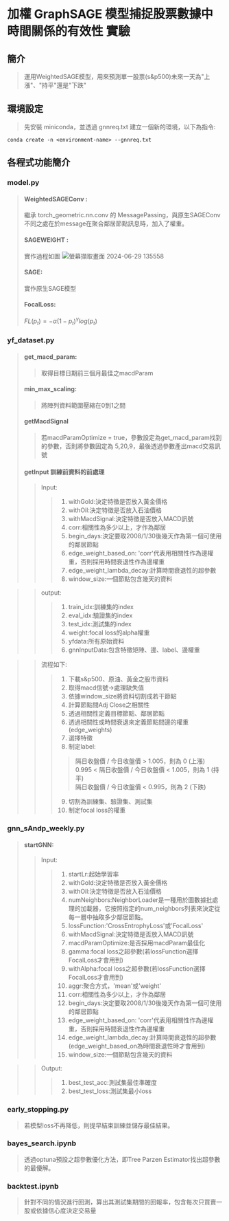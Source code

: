# 加權 GraphSAGE 模型捕捉股票數據中時間關係的有效性 實驗
## 簡介
> 運用WeightedSAGE模型，用來預測單一股票(s&p500)未來一天為"上漲"、"持平"還是"下跌"
## 環境設定
> 先安裝 miniconda，並透過 gnnreq.txt 建立一個新的環境，以下為指令:
```
conda create -n <environment-name> --gnnreq.txt
```
## 各程式功能簡介
### model.py
> #### WeightedSAGEConv :
> 繼承 torch_geometric.nn.conv 的 MessagePassing，與原生SAGEConv不同之處在於message在聚合鄰居節點訊息時，加入了權重。
> #### SAGEWEIGHT :
> 實作過程如圖
> ![螢幕擷取畫面 2024-06-29 135558](https://github.com/DauntingKo/portfolio-optimization/assets/145321309/e159c107-02b2-43ad-a808-acd8ece15f05)
> #### SAGE:
> 實作原生SAGE模型
> #### FocalLoss:
> $FL(p_t )= -α(1 -p_t )^γ  log⁡(p_t )$

### yf_dataset.py
>#### get_macd_param:
>>取得目標日期前三個月最佳之macdParam
>#### min_max_scaling:
>>將陣列資料範圍壓縮在0到1之間
>#### getMacdSignal
>>若macdParamOptimize = true，參數設定為get_macd_param找到的參數，否則將參數固定為 5,20,9，最後透過參數產出macd交易訊號
>#### getInput 訓練前資料的前處理
>>Input:
>>>1. withGold:決定特徵是否放入黃金價格
>>>2. withOil:決定特徵是否放入石油價格
>>>3. withMacdSignal:決定特徵是否放入MACD訊號
>>>4. corr:相關性為多少以上，才作為鄰居
>>>5. begin_days:決定要取2008/1/30後幾天作為第一個可使用的鄰居節點
>>>6. edge_weight_based_on: 'corr'代表用相關性作為邊權重，否則採用時間衰退性作為邊權重
>>>7. edge_weight_lambda_decay:計算時間衰退性的超參數
>>>8. window_size:一個節點包含幾天的資料

>>output:
>>>1. train_idx:訓練集的index
>>>2. eval_idx:驗證集的index
>>>3. test_idx:測試集的index
>>>4. weight:focal loss的alpha權重
>>>5. yfdata:所有原始資料
>>>6. gnnInputData:包含特徵矩陣、邊、label、邊權重

>>流程如下:
>>>1. 下載s&p500、原油、黃金之股市資料
>>>2. 取得macd信號->處理缺失值
>>>3. 依據window_size將資料切割成若干節點
>>>4. 計算節點間Adj Close之相關性
>>>5. 透過相關性定義目標節點、鄰居節點
>>>6. 透過相關性或時間衰退來定義節點間邊的權重(edge_weights)
>>>7. 選擇特徵
>>>8. 制定label:
>>>> 隔日收盤價 / 今日收盤價 > 1.005，則為 0 (上漲)          
>>>> 0.995 < 隔日收盤價 / 今日收盤價 < 1.005，則為 1 (持平)          
>>>> 隔日收盤價 / 今日收盤價 < 0.995，則為 2 (下跌)
>>>9. 切割為訓練集、驗證集、測試集
>>>10. 制定focal loss的權重

### gnn_sAndp_weekly.py
>#### startGNN:
>>Input:
>>>1. startLr:起始學習率
>>>1. withGold:決定特徵是否放入黃金價格
>>>2. withOil:決定特徵是否放入石油價格
>>>3. numNeighbors:NeighborLoader是一種用於圖數據批處理的加載器，它按照指定的num_neighbors列表來決定從每一層中抽取多少鄰居節點。
>>>4. lossFunction:'CrossEntrophyLoss'或'FocalLoss'
>>>5. withMacdSignal:決定特徵是否放入MACD訊號
>>>6. macdParamOptimize:是否採用macdParam最佳化
>>>7. gamma:focal loss之超參數(若lossFunction選擇FocalLoss才會用到)
>>>8. withAlpha:focal loss之超參數(若lossFunction選擇FocalLoss才會用到)
>>>9. aggr:聚合方式，'mean'或'weight'
>>>10. corr:相關性為多少以上，才作為鄰居
>>>11. begin_days:決定要取2008/1/30後幾天作為第一個可使用的鄰居節點
>>>12. edge_weight_based_on: 'corr'代表用相關性作為邊權重，否則採用時間衰退性作為邊權重
>>>13. edge_weight_lambda_decay:計算時間衰退性的超參數(edge_weight_based_on為時間衰退性時才會用到)
>>>14. window_size:一個節點包含幾天的資料

>>Output:
>>>1. best_test_acc:測試集最佳準確度
>>>2. best_test_loss:測試集最小loss
   
### early_stopping.py
>若模型loss不再降低，則提早結束訓練並儲存最佳結果。

### bayes_search.ipynb
>透過optuna預設之超參數優化方法，即Tree Parzen Estimator找出超參數的最優解。

### backtest.ipynb
>針對不同的情況進行回測，算出其測試集期間的回報率，包含每次只買賣一股或依據信心度決定交易量

